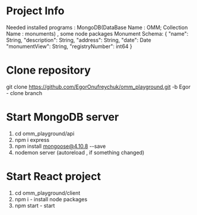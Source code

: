 # Project Info
Needed installed programs : MongoDB(DataBase Name : OMM; Collection Name : monuments) , some node packages
Monument Schema:
{
    "name": String,
    "description": String,
    "address": String,
    "date": Date
    "monumentView": String,
    "registryNumber": int64
}
# Clone repository
git clone https://github.com/EgorOnufreychuk/omm_playground.git -b Egor - clone branch
# Start MongoDB server 
1. cd omm_playground/api
2. npm i express
3. npm install mongoose@4.10.8 --save
4. nodemon server (autoreload , if something changed)
# Start React project
1. cd omm_playground/client
2. npm i - install node packages
3. npm start - start 
